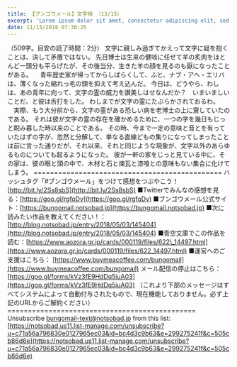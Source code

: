 ```yaml
---
title: 【ブンゴウメール】文字禍 （13/15）
excerpt: 'Lorem ipsum dolor sit amet, consectetur adipiscing elit, sed do eiusmod tempor incididunt ut labore et dolore magna aliqua. Praesent elementum facilisis leo vel fringilla est ullamcorper eget. At imperdiet dui accumsan sit amet nulla facilisi morbi tempus.'
date: 11/13/2018 07:30:25
---
```


（509字。目安の読了時間：2分） 文字に親しみ過ぎてかえって文字に疑を抱くことは、決して矛盾ではない。 先日博士は生来の健啖に任せて羊の炙肉をほとんど一頭分も平らげたが、その後当分、生きた羊の顔を見るのも厭になったことがある。 　青年歴史家が帰ってからしばらくして、ふと、ナブ・アヘ・エリバは、薄くなった縮れっ毛の頭を抑えて考え込んだ。 今日は、どうやら、わしは、あの青年に向って、文字の霊の威力を讃美しはせなんだか？　いまいましいことだ、と彼は舌打をした。 わしまでが文字の霊にたぶらかされておるわ。 　実際、もう大分前から、文字の霊がある恐しい病を老博士の上に齎していたのである。 それは彼が文字の霊の存在を確かめるために、一つの字を幾日もじっと睨み暮した時以来のことである。 その時、今まで一定の意味と音とを有っていたはずの字が、忽然と分解して、単なる直線どもの集りになってしまったことは前に言った通りだが、それ以来、それと同じような現象が、文字以外のあらゆるものについても起るようになった。 彼が一軒の家をじっと見ている中に、その家は、彼の眼と頭の中で、木材と石と煉瓦と漆喰との意味もない集合に化けてしまう。 ============================================== ハッシュタグ「#ブンゴウメール」をつけて感想をつぶやこう！ [http://bit.ly/2Ss8sbS](http://bit.ly/2Ss8sbS) ■Twitterでみんなの感想を見る：[https://goo.gl/rgfoDv](https://goo.gl/rgfoDv) ■ブンゴウメール公式サイト：[https://bungomail.notsobad.jp](https://bungomail.notsobad.jp) ■次に読みたい作品を教えてください！：[http://blog.notsobad.jp/entry/2018/05/03/145404](http://blog.notsobad.jp/entry/2018/05/03/145404) ■青空文庫でこの作品を読む：[https://www.aozora.gr.jp/cards/000119/files/622\_14497.html](https://www.aozora.gr.jp/cards/000119/files/622_14497.html) ■運営へのご支援はこちら： [https://www.buymeacoffee.com/bungomail](https://www.buymeacoffee.com/bungomail) メール配信の停止はこちら：[https://goo.gl/forms/kVz3fE9HdDq5iuA03](https://goo.gl/forms/kVz3fE9HdDq5iuA03) （これより下部のメッセージはすべてシステムによって自動付与されたもので、現在機能しておりません。必ず上記のURLからご解約ください） ============================================== Unsubscribe bungomail-text@notsobad.jp from this list: [https://notsobad.us11.list-manage.com/unsubscribe?u=c71a56a796830e0127965ec03&id=bc4d3c9b63&e=299275241f&c=505cb86d6e](https://notsobad.us11.list-manage.com/unsubscribe?u=c71a56a796830e0127965ec03&id=bc4d3c9b63&e=299275241f&c=505cb86d6e)